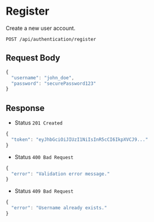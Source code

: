 # Register

Create a new user account.

```http
POST /api/authentication/register
```

## Request Body

```js
{
  "username": "john_doe",
  "password": "securePassword123"
}
```

## Response

- Status `201 Created`

```js
{
  "token": "eyJhbGciOiJIUzI1NiIsInR5cCI6IkpXVCJ9..."
}
```

- Status `400 Bad Request`

```js
{
  "error": "Validation error message."
}
```

- Status `409 Bad Request`

```js
{
  "error": "Username already exists."
}
```
